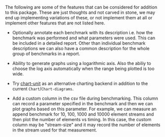 The following are some of the features that can be considered for addition to
this package. These are just thoughts and not carved in stone, we may end up
implementing variations of these, or not implement them at all or implement
other features that are not listed here.

* Optionally annotate each benchmark with its description i.e. how the
  benchmark was performed and what parameters were used. This can be included
  in a detailed report. Other than individual benchmark descriptions we can
  also have a common description for the whole group of benchmarks in a report.

* Ability to generate graphs using a logarithmic axis. Also the abiliy to
  choose the log axis automatically when the range being plotted is too wide.

* Try [chart-unit](https://hackage.haskell.org/package/chart-unit) as an
  alternative charting backend in addition to the current
  `Chart`/`Chart-diagrams`.

* Add a custom column in the csv file during benchmarking. This column can
  record a parameter specified in the benchmark and then we can plot graphs
  based on this parameter. For example, we can measure an append benchmark for
  10, 100, 1000 and 10000 element streams and then plot the number of elements
  vs timing. In this case, the custom column may be "stream-size" and it may
  record the number of elements in the stream used for that measurement.
